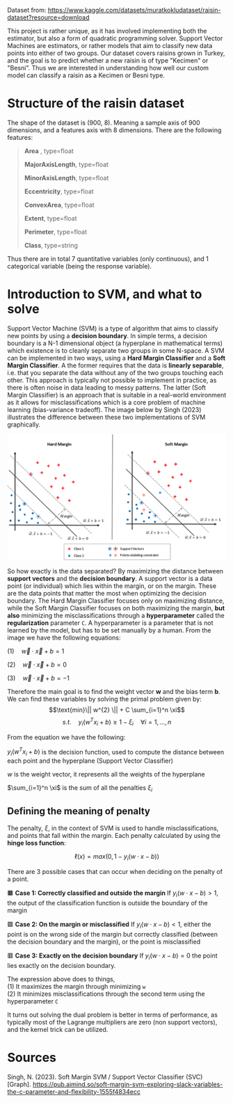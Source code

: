 Dataset from: https://www.kaggle.com/datasets/muratkokludataset/raisin-dataset?resource=download

This project is rather unique, as it has involved implementing both the estimator, but also a form of quadratic programming solver.
Support Vector Machines are estimators, or rather models that aim to classify new data points into either of two groups. Our dataset covers raisins grown in Turkey, and the goal is to predict whether a new raisin is of type "Kecimen" or "Besni". Thus we are interested in understanding how well our custom model can classify a raisin as a Kecimen or Besni type. 

# Structure of the raisin dataset
The shape of the dataset is (900, 8). Meaning a sample axis of 900 dimensions, and a features axis with 8 dimensions. There are the following features:

> **Area** , type=float
> 
> **MajorAxisLength**, type=float
> 
> **MinorAxisLength**, type=float
> 
> **Eccentricity**, type=float
> 
> **ConvexArea**, type=float
> 
> **Extent**, type=float
> 
> **Perimeter**, type=float
> 
> **Class**, type=string 

Thus there are in total 7 quantitative variables (only continuous), and 1 categorical variable (being the response variable).

# Introduction to SVM, and what to solve
Support Vector Machine (SVM) is a type of algorithm that aims to classify new points by using a **decision boundary**. In simple terms, a decision boundary is a N-1 dimensional object (a hyperplane in mathematical terms) which existence is to cleanly separate two groups in some N-space. A SVM can be implemented in two ways, using a **Hard Margin Classifier** and a **Soft Margin Classifier**. A the former requires that the data is **linearly separable**, i.e. that you separate the data without any of the two groups touching each other. This approach is typically not possible to implement in practice, as there is often noise in data leading to messy patterns. The latter (Soft Margin Classifier) is an approach that is suitable in a real-world environment as it allows for misclassifications which is a core problem of machine learning (bias-variance tradeoff). The image below by Singh (2023) illustrates the difference between these two implementations of SVM graphically.

![Image of both Soft Margin Classifier and Hard Margin Classifier](../images/svm_types.png)


So how exactly is the data separated? By maximizing the distance between **support vectors** and the **decision boundary**. A support vector is a data point (or individual) which lies within the margin, or on the margin. These are the data points that matter the most when optimizing the decision boundary. The Hard Margin Classifier focuses only on maximizing distance, while the Soft Margin Classifier focuses on both maximizing the margin, **but also** minimizing the misclassifications through a **hyperparameter** called the **regularization** parameter `C`. A hyperparameter is a parameter that is not learned by the model, but has to be set manually by a human. From the image we have the following equations:


$(1)\quad \vec{w} \cdot \vec{x} + b = 1$

$(2)\quad \vec{w} \cdot \vec{x} + b = 0$

$(3)\quad \vec{w} \cdot \vec{x} + b = -1$

Therefore the main goal is to find the weight vector **w** and the bias term **b**. We can find these variables by solving the primal problem given by: \
$$\text{min}\|| w^{2} \|| + C \sum_{i=1}^n \xi$$ 
$$s.t. \quad y_{i}\left(w^{T}x_{i} + b\right) \geq 1 - \xi_{i} \quad \forall i = 1, \dots, n$$

From the equation we have the following: 

$y_{i}\left(w^{T}x_{i} + b\right)$ is the decision function, used to compute the distance between each point and the hyperplane (Support Vector Classifier) 

$w$ is the weight vector, it represents all the weights of the hyperplane 

$\sum_{i=1}^n \xi$ is the sum of all the penalties $\xi_{i}$

## Defining the meaning of penalty
The penalty, $\xi$, in the context of SVM is used to handle misclassifications, and points that fall within the margin. Each penalty calculated by using the **hinge loss function**:

$$\ell(x) = max(0, 1 - y_{i}\left(w \cdot x - b \right))$$

There are 3 possible cases that can occur when deciding on the penalty of a point.

🟧 **Case 1: Correctly classified and outside the margin**
If $y_{i}\left(w \cdot x - b \right) > 1$, the output of the classification function is outside the boundary of the margin

🟪 **Case 2: On the margin or misclassified**
If $y_{i}\left(w \cdot x - b \right) < 1$, either the point is on the wrong side of the margin but correctly classified (between the decision boundary and the margin), or the point is misclassified

🟥 **Case 3: Exactly on the decision boundary**
If $y_{i}\left(w \cdot x - b \right) = 0$ the point lies exactly on the decision boundary.

The expression above does to things, \
(1) It maximizes the margin through minimizing `w` \
(2) It minimizes misclassifications through the second term using the hyperparameter `C`

It turns out solving the dual problem is better in terms of performance, as typically most of the Lagrange multipliers are zero (non support vectors), and the kernel trick can be utilized. 


# Sources
Singh, N. (2023). Soft Margin SVM / Support Vector Classifier (SVC) [Graph]. https://pub.aimind.so/soft-margin-svm-exploring-slack-variables-the-c-parameter-and-flexibility-1555f4834ecc
